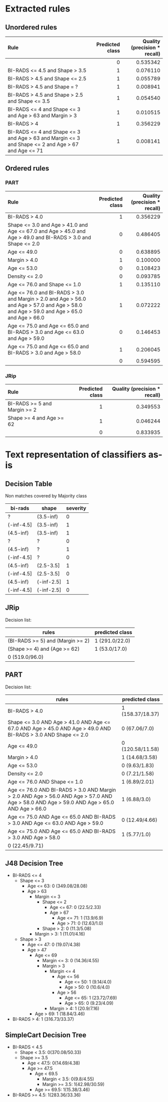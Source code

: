 # Extracted rules

## Unordered rules

| Rule | Predicted class | Quality (precision * recall) |
|:----|----:|----:|
|  | 0 | 0.535342 |
| BI-RADS <= 4.5 and Shape > 3.5 | 1 | 0.076110 |
| BI-RADS > 4.5 and Shape <= 2.5 | 1 | 0.055789 |
| BI-RADS > 4.5 and Shape = ? | 1 | 0.008941 |
| BI-RADS > 4.5 and Shape > 2.5 and Shape <= 3.5 | 1 | 0.054540 |
| BI-RADS <= 4 and Shape <= 3 and Age > 63 and Margin > 3 | 1 | 0.010515 |
| BI-RADS > 4 | 1 | 0.356229 |
| BI-RADS <= 4 and Shape <= 3 and Age > 63 and Margin <= 3 and Shape <= 2 and Age > 67 and Age <= 71 | 1 | 0.008141 |

## Ordered rules

### PART

| Rule | Predicted class | Quality (precision * recall) |
|:----|----:|----:|
| BI-RADS > 4.0 | 1 | 0.356229 |
| Shape <= 3.0 and Age > 41.0 and Age <= 67.0 and Age > 45.0 and Age > 49.0 and BI-RADS > 3.0 and Shape <= 2.0 | 0 | 0.486405 |
| Age <= 49.0 | 0 | 0.638895 |
| Margin > 4.0 | 1 | 0.100000 |
| Age <= 53.0 | 0 | 0.108423 |
| Density <= 2.0 | 0 | 0.093785 |
| Age <= 76.0 and Shape <= 1.0 | 1 | 0.135110 |
| Age <= 76.0 and BI-RADS > 3.0 and Margin > 2.0 and Age > 56.0 and Age > 57.0 and Age > 58.0 and Age > 59.0 and Age > 65.0 and Age > 66.0 | 1 | 0.072222 |
| Age <= 75.0 and Age <= 65.0 and BI-RADS > 3.0 and Age <= 63.0 and Age > 59.0 | 0 | 0.146453 |
| Age <= 75.0 and Age <= 65.0 and BI-RADS > 3.0 and Age > 58.0 | 1 | 0.206045 |
|  | 0 | 0.594595 |


### JRip

| Rule | Predicted class | Quality (precision * recall) |
|:----|----:|----:|
| BI-RADS >= 5 and Margin >= 2 | 1 | 0.349553 |
| Shape >= 4 and Age >= 62 | 1 | 0.046244 |
|  | 0 | 0.833935 |


# Text representation of classifiers as-is

## Decision Table

Non matches covered by Majority class

bi-rads|shape|severity
---|---|---
?|(3.5-inf)|0
(-inf-4.5]|(3.5-inf)|1
(4.5-inf)|(3.5-inf)|1
?|?|0
(4.5-inf)|?|1
(-inf-4.5]|?|0
(4.5-inf)|(2.5-3.5]|1
(-inf-4.5]|(2.5-3.5]|0
(4.5-inf)|(-inf-2.5]|1
(-inf-4.5]|(-inf-2.5]|0

## JRip

Decision list:

rules | predicted class
---|---
(BI-RADS >= 5) and (Margin >= 2)|1 (291.0/22.0)
(Shape >= 4) and (Age >= 62)|1 (53.0/17.0)
|0 (519.0/96.0)


## PART

Decision list:

rules | predicted class
---|---
BI-RADS > 4.0|1 (158.37/18.37)
Shape <= 3.0 AND Age > 41.0 AND Age <= 67.0 AND Age > 45.0 AND Age > 49.0 AND BI-RADS > 3.0 AND Shape <= 2.0|0 (67.06/7.0)
Age <= 49.0|0 (120.58/11.58)
Margin > 4.0|1 (14.68/3.58)
Age <= 53.0|0 (9.63/1.83)
Density <= 2.0|0 (7.21/1.58)
Age <= 76.0 AND Shape <= 1.0|1 (6.89/2.01)
Age <= 76.0 AND BI-RADS > 3.0 AND Margin > 2.0 AND Age > 56.0 AND Age > 57.0 AND Age > 58.0 AND Age > 59.0 AND Age > 65.0 AND Age > 66.0|1 (6.88/3.0)
Age <= 75.0 AND Age <= 65.0 AND BI-RADS > 3.0 AND Age <= 63.0 AND Age > 59.0|0 (12.49/4.66)
Age <= 75.0 AND Age <= 65.0 AND BI-RADS > 3.0 AND Age > 58.0|1 (5.77/1.0)
|0 (22.45/9.71)


## J48 Decision Tree

* BI-RADS <= 4
	* Shape <= 3
		* Age <= 63: 0 (349.08/28.08)
		* Age > 63
			* Margin <= 3
				* Shape <= 2
					* Age <= 67: 0 (22.5/2.33)
					* Age > 67
						* Age <= 71: 1 (13.9/6.9)
						* Age > 71: 0 (12.63/1.0)
				* Shape > 2: 0 (11.3/5.08)
			* Margin > 3: 1 (11.01/4.16)
	* Shape > 3
		* Age <= 47: 0 (19.07/4.38)
		* Age > 47
			* Age <= 69
				* Margin <= 3: 0 (14.36/4.55)
				* Margin > 3
					* Margin <= 4
						* Age <= 56
							* Age <= 50: 1 (9.14/4.0)
							* Age > 50: 0 (10.6/4.0)
						* Age > 56
							* Age <= 65: 1 (23.72/7.69)
							* Age > 65: 0 (9.23/4.09)
					* Margin > 4: 1 (20.9/7.16)
			* Age > 69: 1 (18.84/3.46)
* BI-RADS > 4: 1 (316.73/33.37)


## SimpleCart Decision Tree

* BI-RADS < 4.5
	* Shape < 3.5: 0(370.08/50.33)
	* Shape >= 3.5
		* Age < 47.5: 0(14.69/4.38)
		* Age >= 47.5
			* Age < 69.5
				* Margin < 3.5: 0(9.8/4.55)
				* Margin >= 3.5: 1(42.98/30.59)
			* Age >= 69.5: 1(15.38/3.46)
* BI-RADS >= 4.5: 1(283.36/33.36)


